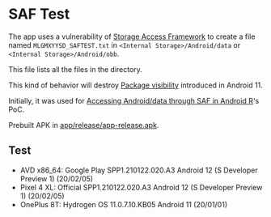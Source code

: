 # SAF Test

The app uses a vulnerability of [Storage Access Framework](https://developer.android.com/guide/topics/providers/document-provider) to create a file named `MLGMXYYSD_SAFTEST.txt` in `<Internal Storage>/Android/data` or `<Internal Storage>/Android/obb`.

This file lists all the files in the directory.

This kind of behavior will destroy [Package visibility](https://developer.android.com/about/versions/11/privacy/package-visibility) introduced in Android 11.

Initially, it was used for [Accessing Android/data through SAF in Android R](http://mlgmxyysd.meowcat.org/2021/02/18/android-r-saf-data/)'s PoC.

Prebuilt APK in [app/release/app-release.apk](app/release/app-release.apk).

## Test

- AVD x86_64: Google Play SPP1.210122.020.A3 Android 12 (S Developer Preview 1) (20/02/05)
- Pixel 4 XL: Official SPP1.210122.020.A3 Android 12 (S Developer Preview 1) (20/02/05)
- OnePlus 8T: Hydrogen OS 11.0.7.10.KB05 Android 11 (20/01/01)